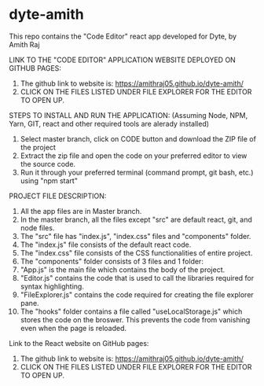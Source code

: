 # dyte-amith
This repo contains the "Code Editor" react app developed for Dyte, by Amith Raj

LINK TO THE "CODE EDITOR" APPLICATION WEBSITE DEPLOYED ON GITHUB PAGES: 
1. The github link to website is: https://amithraj05.github.io/dyte-amith/
2. CLICK ON THE FILES LISTED UNDER FILE EXPLORER FOR THE EDITOR TO OPEN UP.


STEPS TO INSTALL AND RUN THE APPLICATION:
(Assuming Node, NPM, Yarn, GIT, react and other required tools are alerady installed)
1. Select master branch, click on CODE button and download the ZIP file of the project
2. Extract the zip file and open the code on your preferred editor to view the source code.
3. Run it through your preferred terminal (command prompt, git bash, etc.) using "npm start"


PROJECT FILE DESCRIPTION:
1. All the app files are in Master branch.
2. In the master branch, all the files except "src" are default react, git, and node files.
3. The "src" file has "index.js", "index.css" files and "components" folder.
4. The "index.js" file consists of the default react code.
5. The "index.css" file consists of the CSS functionalities of entire project.
6. The "components" folder consists of 3 files and 1 folder:
7. "App.js" is the main file which contains the body of the project.
8. "Editor.js" contains the code that is used to call the libraries required for syntax highlighting.
9. "FileExplorer.js" contains the code required for creating the file explorer pane.
10. The "hooks" folder contains a file called "useLocalStorage.js" which stores the code on the broswer. This prevents the code from vanishing even when the page is reloaded.

Link to the React website on GitHub pages: 
1. The github link to website is: https://amithraj05.github.io/dyte-amith/
2. CLICK ON THE FILES LISTED UNDER FILE EXPLORER FOR THE EDITOR TO OPEN UP.
